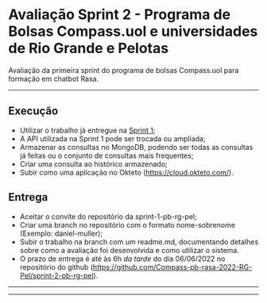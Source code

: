 # Avaliação Sprint 2 - Programa de Bolsas Compass.uol e universidades de Rio Grande e Pelotas
Avaliação da primeira sprint do programa de bolsas Compass.uol para formação em chatbot Rasa.

---

## Execução
- Utilizar o trabalho já entregue na [Sprint 1](https://github.com/Compass-pb-rasa-2022-RG-Pel/sprint-1-pb-rg-pel);
- A API utilizada na Sprint 1 pode ser trocada ou ampliada;
- Armazenar as consultas no MongoDB, podendo ser todas as consultas já feitas ou o conjunto de consultas mais frequentes;
- Criar uma consulta ao histórico armazenado;
- Subir como uma aplicação no Okteto (https://cloud.okteto.com/).

## Entrega
- Aceitar o convite do repositório da sprint-1-pb-rg-pel;
- Criar uma branch no repositório com o formato nome-sobrenome (Exemplo: daniel-muller);
- Subir o trabalho na branch com um readme.md, documentando detalhes sobre como a avaliação foi desenvolvida e como utilizar o sistema.
- O prazo de entrega é até às 6h _da tarde_ do dia 06/06/2022 no repositório do github (https://github.com/Compass-pb-rasa-2022-RG-Pel/sprint-2-pb-rg-pel).

---
---
